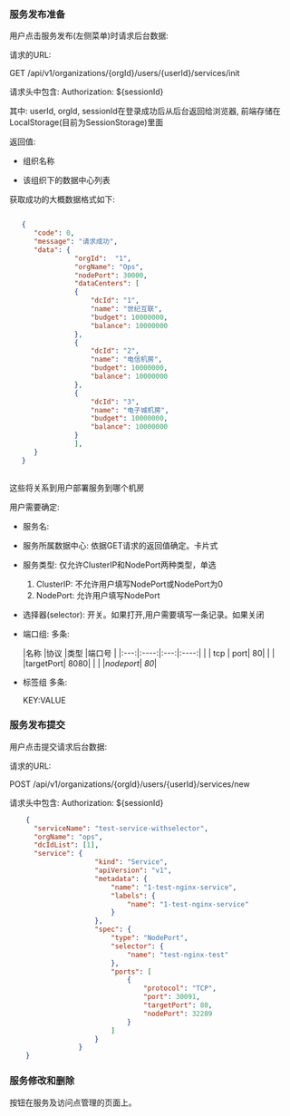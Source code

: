 ### 服务发布准备

用户点击服务发布(左侧菜单)时请求后台数据:

请求的URL:

GET /api/v1/organizations/{orgId}/users/{userId}/services/init

请求头中包含: Authorization: ${sessionId}

其中: userId, orgId, sessionId在登录成功后从后台返回给浏览器, 前端存储在LocalStorage(目前为SessionStorage)里面

返回值:

* 组织名称

* 该组织下的数据中心列表



获取成功的大概数据格式如下:

```json

   {
      "code": 0,
      "message": "请求成功",
      "data": {
                "orgId":  "1",
                "orgName": "Ops",
                "nodePort": 30000,  
                "dataCenters": [
                {
                    "dcId": "1",
                    "name": "世纪互联",
                    "budget": 10000000,
                    "balance": 10000000
                },
                {
                    "dcId": "2",
                    "name": "电信机房",
                    "budget": 10000000,
                    "balance": 10000000
                },
                {
                    "dcId": "3",
                    "name": "电子城机房",
                    "budget": 10000000,
                    "balance": 10000000
                }
                ],
      }
   } 
    
```

这些将关系到用户部署服务到哪个机房


用户需要确定:

* 服务名:
* 服务所属数据中心: 依据GET请求的返回值确定。卡片式
* 服务类型:
    仅允许ClusterIP和NodePort两种类型，单选

    1. ClusterIP: 不允许用户填写NodePort或NodePort为0
    2. NodePort: 允许用户填写NodePort

* 选择器(selector): 
  开关。如果打开,用户需要填写一条记录。如果关闭
* 端口组:
  多条:
  
	|名称  |协议  |类型  |端口号 |
|:---:|:----:|:---:|:----:|
|     | tcp  | port| 80|
|  |          |targetPort| 8080|
|  |            |*nodeport*| *80*|

* 标签组
  多条:
  
  KEY:VALUE

### 服务发布提交
用户点击提交请求后台数据:

请求的URL:

POST /api/v1/organizations/{orgId}/users/{userId}/services/new

请求头中包含: Authorization: ${sessionId}

```json
    {
      "serviceName": "test-service-withselector",
      "orgName": "ops",
      "dcIdList": [1],
      "service": {
                     "kind": "Service",
                     "apiVersion": "v1",
                     "metadata": {
                         "name": "1-test-nginx-service",
                         "labels": {
                             "name": "1-test-nginx-service"
                         }
                     },
                     "spec": {
                         "type": "NodePort",
                         "selector": {
                             "name": "test-nginx-test"
                         },
                         "ports": [
                             {
                                 "protocol": "TCP",
                                 "port": 30091,
                                 "targetPort": 80,
                                 "nodePort": 32289
                             }
                         ]
                     }
                 }
    }
```


### 服务修改和删除

按钮在服务及访问点管理的页面上。


